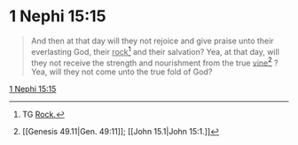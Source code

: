 # 1 Nephi 15:15

> And then at that day will they not rejoice and give praise unto their everlasting God, their <u>rock</u>[^a] and their salvation? Yea, at that day, will they not receive the strength and nourishment from the true <u>vine</u>[^b] ? Yea, will they not come unto the true fold of God?

[1 Nephi 15:15](https://www.churchofjesuschrist.org/study/scriptures/bofm/1-ne/15?lang=eng&id=p15#p15)


[^a]: TG [Rock.](https://www.churchofjesuschrist.org/study/scriptures/tg/rock?lang=eng)
[^b]: [[Genesis 49.11|Gen. 49:11]]; [[John 15.1|John 15:1.]]
